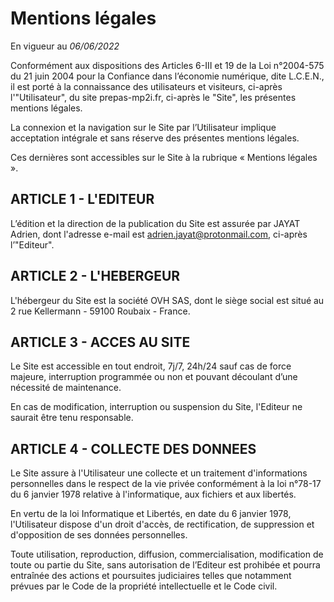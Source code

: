 # Mentions légales

En vigueur au *06/06/2022*

Conformément aux dispositions des Articles 6-III et 19 de la Loi n°2004-575 du 21 juin 2004 pour la Confiance dans l’économie numérique, dite L.C.E.N., il est porté à la connaissance des utilisateurs et visiteurs, ci-après l'"Utilisateur", du site prepas-mp2i.fr, ci-après le "Site", les présentes mentions légales.

La connexion et la navigation sur le Site par l’Utilisateur implique acceptation intégrale et sans réserve des présentes mentions légales.

Ces dernières sont accessibles sur le Site à la rubrique « Mentions légales ».

## ARTICLE 1 - L'EDITEUR

L’édition et la direction de la publication du Site est assurée par JAYAT Adrien, dont l'adresse e-mail est adrien.jayat@protonmail.com, ci-après l’"Editeur".

## ARTICLE 2 - L'HEBERGEUR

L'hébergeur du Site est la société OVH SAS, dont le siège social est situé au 2 rue Kellermann - 59100 Roubaix - France.

## ARTICLE 3 - ACCES AU SITE

Le Site est accessible en tout endroit, 7j/7, 24h/24 sauf cas de force majeure, interruption programmée ou non et pouvant découlant d’une nécessité de maintenance.

En cas de modification, interruption ou suspension du Site, l'Editeur ne saurait être tenu responsable.

## ARTICLE 4 - COLLECTE DES DONNEES

Le Site assure à l'Utilisateur une collecte et un traitement d'informations personnelles dans le respect de la vie privée conformément à la loi n°78-17 du 6 janvier 1978 relative à l'informatique, aux fichiers et aux libertés.

En vertu de la loi Informatique et Libertés, en date du 6 janvier 1978, l'Utilisateur dispose d'un droit d'accès, de rectification, de suppression et d'opposition de ses données personnelles.

Toute utilisation, reproduction, diffusion, commercialisation, modification de toute ou partie du Site, sans autorisation de l’Editeur est prohibée et pourra entraînée des actions et poursuites judiciaires telles que notamment prévues par le Code de la propriété intellectuelle et le Code civil.
